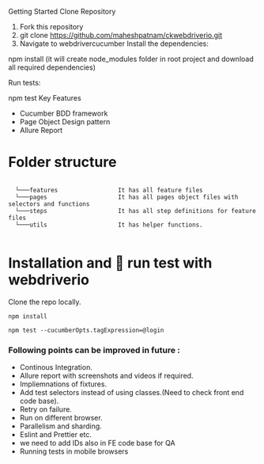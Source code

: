 Getting Started
Clone Repository

1. Fork this repository
1. git clone https://github.com/maheshpatnam/ckwebdriverio.git
2. Navigate to webdrivercucumber
Install the dependencies:

npm install (it will create node_modules folder in root project and download all required dependencies)

Run tests:

npm test 
Key Features
- Cucumber BDD framework
- Page Object Design pattern
- Allure Report



# Folder structure
```

  └───features                 It has all feature files
  └───pages                    It has all pages object files with selectors and functions 
  └───steps                    It has all step definitions for feature files
  └───utils                    It has helper functions.
  
```
# Installation and 🏃 run test with webdriverio

Clone the repo locally.

`npm install`

`npm test --cucumberOpts.tagExpression=@login`

### Following points can be improved in future :

- Continous Integration.
- Allure report with screenshots and videos if required.
- Impliemnations of fixtures.
- Add test selectors instead of using classes.(Need to check front end code base).
- Retry on failure.
- Run on different browser.
- Parallelism and sharding.
- Eslint and Prettier etc.
- we need to add IDs also in FE code base for QA
- Running tests in mobile browsers